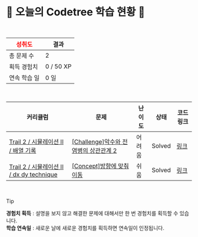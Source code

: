 # 🌲 오늘의 Codetree 학습 현황 🌲

<br />

| <span style="color:red;display:block;text-align:center;"> **성취도**</span> | 결과 |
|---|---|
| 총 문제 수 | 2 |
| 획득 경험치 | 0 / 50 XP |
| 연속 학습 일 | 0 일 |

<br />

|커리큘럼|문제|난이도|상태|코드 링크|
|---|---|---|---|---|
|[Trail 2 / 시뮬레이션 II / 배열 기록](https://www.codetree.ai/trail-info/novice-mid/)|[[Challenge]악수와 전염병의 상관관계 2](https://www.codetree.ai/trails/complete/curated-cards/challenge-correlation-between-shaking-hands-and-infectious-diseases2/)|어려움|Solved|[링크](https://github.com/12171790/codetree-TILs/blob/main/250418/%EC%95%85%EC%88%98%EC%99%80%20%EC%A0%84%EC%97%BC%EB%B3%91%EC%9D%98%20%EC%83%81%EA%B4%80%EA%B4%80%EA%B3%84%202/correlation-between-shaking-hands-and-infectious-diseases2.py)|
|[Trail 2 / 시뮬레이션 II / dx dy technique](https://www.codetree.ai/trail-info/novice-mid/)|[[Concept]방향에 맞춰 이동](https://www.codetree.ai/trails/complete/curated-cards/intro-move-in-direction/)|쉬움|Solved|[링크](https://github.com/12171790/codetree-TILs/blob/main/250418/%EB%B0%A9%ED%96%A5%EC%97%90%20%EB%A7%9E%EC%B6%B0%20%EC%9D%B4%EB%8F%99/move-in-direction.py)|


<br />

> [!TIP]
> **경험치 획득** : 설명을 보지 않고 해결한 문제에 대해서만 한 번 경험치를 획득할 수 있습니다.  
> **학습 연속일** : 새로운 날에 새로운 경험치를 획득하면 연속일이 인정됩니다.

